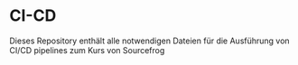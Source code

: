 # CI-CD
Dieses Repository enthält alle notwendigen Dateien für die Ausführung von CI/CD pipelines zum Kurs von Sourcefrog
